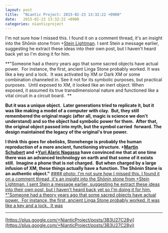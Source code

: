 ```yaml
---
layout: post
title:  "Niantic Project: 2015-02-23 13:32:22 +0900"
date:   2015-02-23 13:32:22 +0900
categories: nianticproject
---
```

I'm not sure how I missed this. I found it on a comment thread, it's an insight into the Shōnin stone from +[Stein Lightman](https://plus.google.com/115238965157544465033 ""). I sent Stein a message earlier, suggesting he extract these ideas into their own post, but I haven't heard back yet so I'm doing it for him.

**"Someone had a theory years ago that some sacred objects have actual power.  For instance, the first, ancient Linga Stone probably worked. It was like a key and a lock.  It was activated by XM or Dark XM or some combination channeled in. See it not for its symbolic purposes, but practical purposes.  Until exposed to XM, it looked like an inert object. When exposed, it assumed its true transdimensional nature and functioned like a vital circuit in a circuit board.  **

**But it was a unique object.  Later generations tried to replicate it, but it was like making a model of a computer with clay.  But, they still remembered the original magic (after all, magic is science we don't understand) and so the object had symbolic power for them.  After that, the original object passed into myth, but the symbol carried  forward. The design maintained the legacy of the original's true power.**

**I think this goes for obelisks, Stonehenge is probably the human reproduction of a more ancient, functioning structure. ****+[Martin Schubert](https://plus.google.com/100425314717666507497 "")**** and ****+[Yuri Alaric Nagassa](https://plus.google.com/108841352205789260050 "")**** have convinced me that at one time there was an advanced technology on earth and that some of it exists still.  Imagine a phone that is not charged.  But when charged by a large infusion of XM, these things actually have a function. The Shōnin Stone is an authentic object."**
[#### photo: I'm not sure how I missed this. I found it on a comment thread, it's an insight into the Shōnin stone from +Stein Lightman. I sent Stein a message earlier, suggesting he extract these ideas into their own post, but I haven't heard back yet so I'm doing it for him.
*"Someone had a theory years ago that some sacred objects have actual power.  For instance, the first, ancient Linga Stone probably worked. It was like a key and a lock.  It was](https://lh4.googleusercontent.com/-_7CyAfBOlvI/VOqqrscLOAI/AAAAAAAAfBo/NS1p6NwMssY/w1439-h803/Real.png "")
- - -
[https://plus.google.com/+NianticProject/posts/3B3U27C28yi](https://plus.google.com/+NianticProject/posts/3B3U27C28yi)
